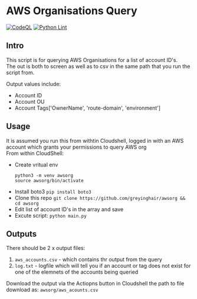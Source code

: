 # AWS Organisations Query

[![CodeQL](https://github.com/greyinghair/template_python/actions/workflows/codeql-analysis.yml/badge.svg?branch=main)](https://github.com/greyinghair/template_python/actions/workflows/codeql-analysis.yml)
[![Python Lint](https://github.com/greyinghair/template_python/actions/workflows/python-lint.yaml/badge.svg?branch=main)](https://github.com/greyinghair/template_python/actions/workflows/python-lint.yaml)

## Intro

This script is for querying AWS Organisations for a list of account ID's. </br>
The out is both to screen as well as to csv in the same path that you run the script from. </br>

Output values include: </br>
  - Account ID
  - Account OU
  - Account Tags['OwnerName', 'route-domain', 'environment']


## Usage

It is assumed you run this from withtin Cloudshell, logged in with an AWS account which grants your permissions to query AWS org </br>
From within CloudShell: </br>
  - Create vritual env
    ```hcl
    python3 -m venv awsorg
    source awsorg/bin/activate
    ```
  - Install boto3
    ```pip install boto3```
  - Clone this repo
    ```git clone https://github.com/greyinghair/awsorg && cd awsorg```
  - Edit list of account ID's in the array and save
  - Excute script: ```python main.py```
  
 ## Outputs
 
 There should be 2 x output files: </br>
 1. ```aws_accounts.csv``` - which contains thr output from the query
 2. ```log.txt``` - logfile which will tell you if an account or tag does not exist for one of the elemnets of the accounts being queried
 
 Download the output via the Actiopns button in Cloudshell the path to file download as: ```awsorg/aws_acounts.csv``` 
